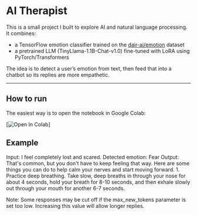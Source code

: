 # AI Therapist

This is a small project I built to explore AI and natural language processing.
It combines:
- a TensorFlow emotion classifier trained on the [dair-ai/emotion](https://huggingface.co/datasets/dair-ai/emotion) dataset
- a pretrained LLM (TinyLlama-1.1B-Chat-v1.0) fine-tuned with LoRA using PyTorch/Transformers

The idea is to detect a user’s emotion from text, then feed that into a chatbot so its replies are more empathetic.

---

## How to run
The easiest way is to open the notebook in Google Colab:

[![Open In Colab](https://colab.research.google.com/drive/10tAEyPBPaLfZZNmMueTSKTLXYXgqGv0o?usp=sharing)]

## Example
Input: I feel completely lost and scared.
Detected emotion: Fear
Output: That's common, but you don't have to keep feeling that way. Here are some things you can do to help calm your nerves and start moving forward. 1. Practice deep breathing. Take slow, deep breaths in through your nose for about 4 seconds, hold your breath for 8-10 seconds, and then exhale slowly out through your mouth for another 6-7 seconds.

Note: Some responses may be cut off if the max_new_tokens parameter is set too low. Increasing this value will allow longer replies.
